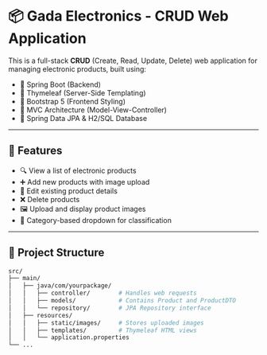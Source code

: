 # 📦 Gada Electronics - CRUD Web Application

This is a full-stack **CRUD** (Create, Read, Update, Delete) web application for managing electronic products, built using:

- 🌱 Spring Boot (Backend)
- 🎨 Thymeleaf (Server-Side Templating)
- 💅 Bootstrap 5 (Frontend Styling)
- 🧠 MVC Architecture (Model-View-Controller)
- 💾 Spring Data JPA & H2/SQL Database

---

## 🔧 Features

- 🔍 View a list of electronic products
- ➕ Add new products with image upload
- 📝 Edit existing product details
- ❌ Delete products
- 🖼️ Upload and display product images
- 🧱 Category-based dropdown for classification

---

## 📁 Project Structure

```bash
src/
├── main/
│   ├── java/com/yourpackage/
│   │   ├── controller/        # Handles web requests
│   │   ├── models/            # Contains Product and ProductDTO
│   │   └── repository/        # JPA Repository interface
│   ├── resources/
│   │   ├── static/images/     # Stores uploaded images
│   │   ├── templates/         # Thymeleaf HTML views
│   │   └── application.properties
└── ...
